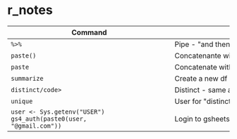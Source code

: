  # r_notes

|&nbsp;&nbsp;&nbsp;&nbsp;&nbsp;&nbsp;&nbsp;&nbsp;&nbsp;&nbsp;&nbsp;&nbsp;&nbsp;&nbsp;&nbsp;&nbsp;&nbsp;&nbsp;&nbsp;&nbsp;&nbsp;&nbsp;&nbsp;&nbsp;&nbsp;&nbsp;&nbsp;&nbsp;&nbsp;&nbsp;&nbsp;&nbsp;Command&nbsp;&nbsp;&nbsp;&nbsp;&nbsp;&nbsp;&nbsp;&nbsp;&nbsp;&nbsp;&nbsp;&nbsp;&nbsp;&nbsp;&nbsp;&nbsp;&nbsp;&nbsp;&nbsp;&nbsp;&nbsp;&nbsp;&nbsp;&nbsp;&nbsp;&nbsp;&nbsp;&nbsp;&nbsp;&nbsp;&nbsp;&nbsp;|&nbsp;&nbsp;&nbsp;&nbsp;&nbsp;&nbsp;&nbsp;&nbsp;&nbsp;&nbsp;&nbsp;&nbsp;&nbsp;&nbsp;&nbsp;&nbsp;&nbsp;&nbsp;&nbsp;&nbsp;&nbsp;&nbsp;&nbsp;&nbsp;&nbsp;&nbsp;&nbsp;&nbsp;&nbsp;&nbsp;&nbsp;&nbsp;Description&nbsp;&nbsp;&nbsp;&nbsp;&nbsp;&nbsp;&nbsp;&nbsp;&nbsp;&nbsp;&nbsp;&nbsp;&nbsp;&nbsp;&nbsp;&nbsp;&nbsp;&nbsp;&nbsp;&nbsp;&nbsp;&nbsp;&nbsp;&nbsp;&nbsp;&nbsp;&nbsp;&nbsp;&nbsp;&nbsp;&nbsp;&nbsp;|
| ------------- | ------------- |
| <code>%>%</code>     | Pipe - "and then" order of operations  |
| <code>paste()</code>     | Concatenante without spaces  |
| <code>paste</code>     | Concatenate with spaces  |
| <code>summarize</code>     | Create a new df  |
| <code>distinct/code> | Distinct - same as in SQL |
| <code>unique</code> | User for "distinct" with summarize |
| <code>user <- Sys.getenv("USER") gs4_auth(paste0(user, "@gmail.com"))</code> | Login to gsheets |
